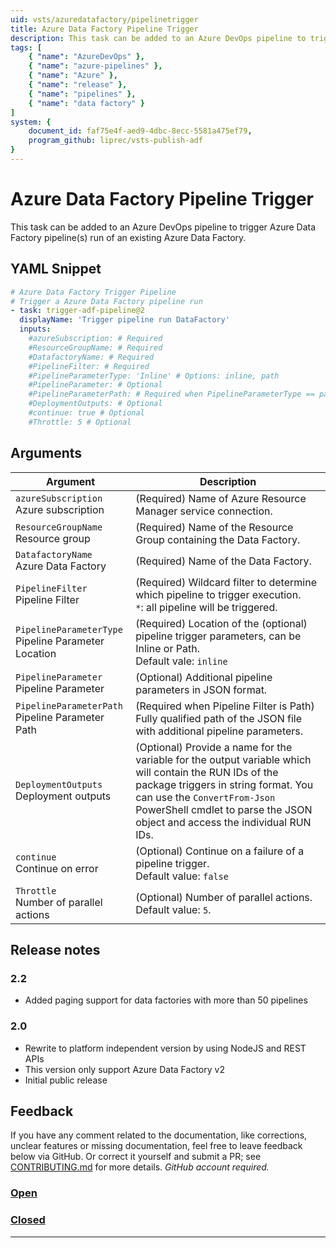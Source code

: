 ```yaml
---
uid: vsts/azuredatafactory/pipelinetrigger
title: Azure Data Factory Pipeline Trigger
description: This task can be added to an Azure DevOps pipeline to trigger Azure Data Factory pipeline(s) run of an existing Azure Data Factory.
tags: [
    { "name": "AzureDevOps" },
    { "name": "azure-pipelines" },
    { "name": "Azure" },
    { "name": "release" },
    { "name": "pipelines" },
    { "name": "data factory" }
]
system: {
    document_id: faf75e4f-aed9-4dbc-8ecc-5581a475ef79,
    program_github: liprec/vsts-publish-adf
}
---
```


# Azure Data Factory Pipeline Trigger

This task can be added to an Azure DevOps pipeline to trigger Azure Data Factory pipeline(s) run of an existing Azure Data Factory.

## YAML Snippet

```yaml
# Azure Data Factory Trigger Pipeline
# Trigger a Azure Data Factory pipeline run
- task: trigger-adf-pipeline@2
  displayName: 'Trigger pipeline run DataFactory'
  inputs:
    #azureSubscription: # Required
    #ResourceGroupName: # Required
    #DatafactoryName: # Required
    #PipelineFilter: # Required
    #PipelineParameterType: 'Inline' # Options: inline, path
    #PipelineParameter: # Optional
    #PipelineParameterPath: # Required when PipelineParameterType == path    
    #DeploymentOutputs: # Optional
    #continue: true # Optional
    #Throttle: 5 # Optional
```

## Arguments

| Argument | Description |
|----------|-------------|
| `azureSubscription`<br>Azure subscription | (Required) Name of Azure Resource Manager service connection.|
| `ResourceGroupName`<br>Resource group | (Required) Name of the Resource Group containing the Data Factory.|
| `DatafactoryName`<br>Azure Data Factory | (Required) Name of the Data Factory.|
| `PipelineFilter`<br>Pipeline Filter | (Required) Wildcard filter to determine which pipeline to trigger execution.<br>`*`: all pipeline will be triggered.|
| `PipelineParameterType`<br>Pipeline Parameter Location| (Required) Location of the (optional) pipeline trigger parameters, can be Inline or Path.<br>Default vale: `inline`|
| `PipelineParameter`<br>Pipeline Parameter| (Optional) Additional pipeline parameters in JSON format.|
| `PipelineParameterPath`<br>Pipeline Parameter Path | (Required when Pipeline Filter is Path) Fully qualified path of the JSON file with additional pipeline parameters.|
| `DeploymentOutputs`<br>Deployment outputs | (Optional) Provide a name for the variable for the output variable which will contain the RUN IDs of the package triggers in string format. You can use the `ConvertFrom-Json` PowerShell cmdlet to parse the JSON object and access the individual RUN IDs.|
| `continue`<br>Continue on error | (Optional) Continue on a failure of a pipeline trigger.<br>Default value: `false`|
| `Throttle`<br> Number of parallel actions| (Optional) Number of parallel actions.<br>Default value: `5`.|

## Release notes

### 2.2

- Added paging support for data factories with more than 50 pipelines

### 2.0

- Rewrite to platform independent version by using NodeJS and REST APIs
- This version only support Azure Data Factory v2
- Initial public release

## Feedback

If you have any comment related to the documentation, like corrections, unclear features or missing documentation, feel free to leave feedback below via GitHub. Or correct it yourself and submit a PR; see [CONTRIBUTING.md](https://github.com/liprec/azurebi-docs/blob/master/.github/CONTRIBUTING.md) for more details.
*GitHub account required.*

### [**Open**](#tab/docs-open)

### [**Closed**](#tab/docs-closed)

***
